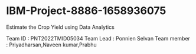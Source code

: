 # IBM-Project-8886-1658936075
Estimate the Crop Yield using Data Analytics

Team ID     :   PNT2022TMID05034
Team Lead   :   Ponnien Selvan 
Team member :   Priyadharsan,Naveen kumar,Prabhu
